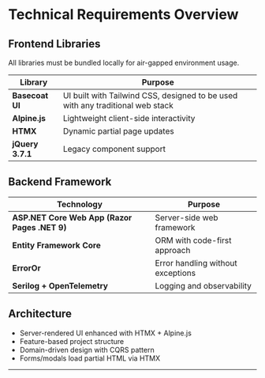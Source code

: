 # Technical Requirements Overview

## Frontend Libraries

All libraries must be bundled locally for air-gapped environment usage.

| Library | Purpose |
|---------|---------|
| **Basecoat UI** | UI built with Tailwind CSS, designed to be used with any traditional web stack |
| **Alpine.js** | Lightweight client-side interactivity |
| **HTMX** | Dynamic partial page updates |
| **jQuery 3.7.1** | Legacy component support |

## Backend Framework

| Technology | Purpose |
|------------|---------|
| **ASP.NET Core Web App (Razor Pages .NET 9)** | Server-side web framework |
| **Entity Framework Core** | ORM with code-first approach |
| **ErrorOr** | Error handling without exceptions |
| **Serilog + OpenTelemetry** | Logging and observability |

## Architecture

- Server-rendered UI enhanced with HTMX + Alpine.js
- Feature-based project structure
- Domain-driven design with CQRS pattern
- Forms/modals load partial HTML via HTMX

---
